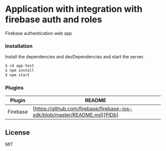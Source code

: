 # Application with integration with firebase auth and roles

Firebase authentication web app

### Installation

Install the dependencies and devDependencies and start the server.

```sh
$ cd app-test
$ npm install 
$ npm start
```

### Plugins

| Plugin | README |
| ------ | ------ |
| Firebase | [https://github.com/firebase/firebase-ios-sdk/blob/master/README.md][PlDb] |

License
----

MIT
